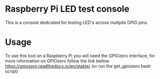 # Raspberry Pi LED test console
This is a console dedicated for testing LED's across multpile GPIO pins

# Usage
To use this tool on a Raspberry Pi you will need the GPIOzero interface, for more information on GPIOzero follow the link bellow
https://gpiozero.readthedocs.io/en/stable/
(or run the get_gpiozero bash script)

